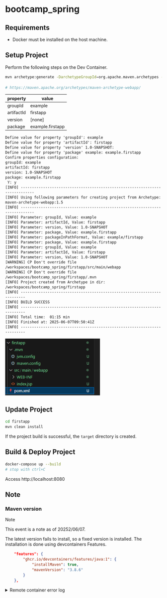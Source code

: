 # bootcamp_spring

## Requirements

- Docker must be installed on the host machine.

## Setup Project

Perform the following steps on the Dev Container.

```bash
mvn archetype:generate -DarchetypeGroupId=org.apache.maven.archetypes -DarchetypeArtifactId=maven-archetype-webapp -DarchetypeVersion=1.5

# https://maven.apache.org/archetypes/maven-archetype-webapp/
```

|property|value|
|--|--|
|groupId|example|
|artifactId|firstapp|
|version|[none]|
|package|example.firstapp|

```
Define value for property 'groupId': example
Define value for property 'artifactId': firstapp
Define value for property 'version' 1.0-SNAPSHOT: 
Define value for property 'package' example: example.firstapp
Confirm properties configuration:
groupId: example
artifactId: firstapp
version: 1.0-SNAPSHOT
package: example.firstapp
 Y: y
[INFO] ----------------------------------------------------------------------------
[INFO] Using following parameters for creating project from Archetype: maven-archetype-webapp:1.5
[INFO] ----------------------------------------------------------------------------
[INFO] Parameter: groupId, Value: example
[INFO] Parameter: artifactId, Value: firstapp
[INFO] Parameter: version, Value: 1.0-SNAPSHOT
[INFO] Parameter: package, Value: example.firstapp
[INFO] Parameter: packageInPathFormat, Value: example/firstapp
[INFO] Parameter: package, Value: example.firstapp
[INFO] Parameter: groupId, Value: example
[INFO] Parameter: artifactId, Value: firstapp
[INFO] Parameter: version, Value: 1.0-SNAPSHOT
[WARNING] CP Don't override file /workspaces/bootcamp_spring/firstapp/src/main/webapp
[WARNING] CP Don't override file /workspaces/bootcamp_spring/firstapp/.mvn
[INFO] Project created from Archetype in dir: /workspaces/bootcamp_spring/firstapp
[INFO] ------------------------------------------------------------------------
[INFO] BUILD SUCCESS
[INFO] ------------------------------------------------------------------------
[INFO] Total time:  01:15 min
[INFO] Finished at: 2025-06-07T09:50:41Z
[INFO] ------------------------------------------------------------------------
```

![Congratulations!!](doc/setup1.png)

## Update Project

```bash
cd firstapp
mvn clean install
```

If the project build is successful, the `target` directory is created.

## Build & Deploy Project

```bash
docker-compose up --build
# stop with ctrl+C 
```

Access http://localhost:8080

## Note

### Maven version

> [!NOTE]
> This event is a note as of 20252/06/07.

The latest version fails to install, so a fixed version is installed.
The installation is done using devcontainers Features.

```json
	"features": {
    	"ghcr.io/devcontainers/features/java:1": {
			"installMaven": true,
			"mavenVersion": "3.8.6"
		}
	},
```

<details>
<summary>Remote container error log</summary>

```
######################################################################## 100.0%
19.93
19.93 Repackaging Java 24.0.1-tem...
35.23
35.23 Done repackaging...
37.80
37.80 Installing: java 24.0.1-tem
40.56 Done installing!
40.56
40.56
40.56 Setting java 24.0.1-tem as default.
41.46 4 archive(s) flushed, freeing 137M        /usr/local/sdkman/tmp.
41.48 1 archive(s) flushed, freeing 8.0K        /usr/local/sdkman/var/metadata.
42.11 0 archive(s) flushed, freeing 4.0K        /usr/local/sdkman/tmp.
44.08
44.08 Downloading: maven 3.9.9
44.08
44.08 In progress...
44.08
44.29 #=#=#
######################################################################## 100.0%
45.37
45.37 Stop! The archive was corrupt and has been removed! Please try installing
again.
45.38 ERROR: Feature "Java (via SDKMAN!)" (ghcr.io/devcontainers/features/java)
failed to install! Look at the documentation at https://github.com/devcontainers
/features/tree/main/src/java for help troubleshooting this error.
------
ERROR: failed to solve: process "/bin/sh -c cp -ar /tmp/build-features-src/java_
0 /tmp/dev-container-features  && chmod -R 0755 /tmp/dev-container-features/java
_0  && cd /tmp/dev-container-features/java_0  && chmod +x ./devcontainer-feature
s-install.sh  && ./devcontainer-features-install.sh  && rm -rf /tmp/dev-containe
r-features/java_0" did not complete successfully: exit code: 1
```

</details>

